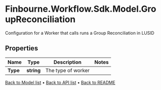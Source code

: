 # Finbourne.Workflow.Sdk.Model.GroupReconciliation
Configuration for a Worker that calls runs a Group Reconciliation in LUSID

## Properties

Name | Type | Description | Notes
------------ | ------------- | ------------- | -------------
**Type** | **string** | The type of worker | 

[Back to Model list](../README.md#documentation-for-models) &#8226; [Back to API list](../README.md#documentation-for-api-endpoints) &#8226; [Back to README](../README.md)

